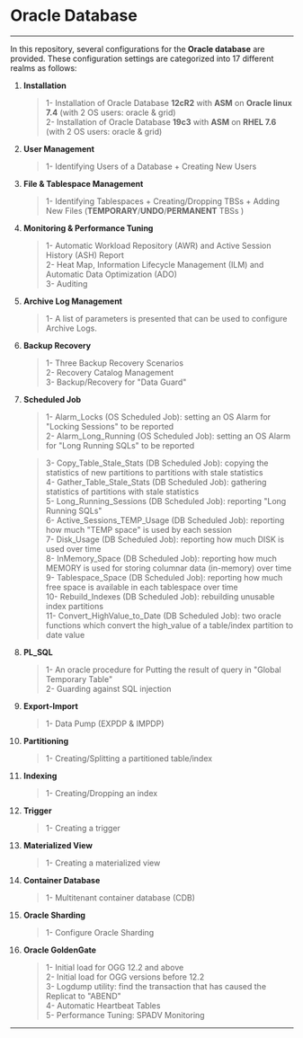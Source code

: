 # Oracle Database

------------------------------------------------
In this repository, several configurations for the **Oracle database** are provided. 
These configuration settings are categorized into 17 different realms as follows:

1. **Installation**
    > 1- Installation of Oracle Database **12cR2** with **ASM** on **Oracle linux 7.4** (with 2 OS users: oracle & grid) \
    > 2- Installation of Oracle Database **19c3** with **ASM** on **RHEL 7.6** (with 2 OS users: oracle & grid)


2. **User Management**
    > 1- Identifying Users of a Database + Creating New Users


3. **File & Tablespace Management**
    > 1- Identifying Tablespaces + Creating/Dropping TBSs + Adding New Files (**TEMPORARY**/**UNDO**/**PERMANENT** TBSs )


4. **Monitoring & Performance Tuning**
    >   1- Automatic Workload Repository (AWR) and Active Session History (ASH) Report \
    >   2- Heat Map, Information Lifecycle Management (ILM) and Automatic Data Optimization (ADO) \
    >   3- Auditing


5. **Archive Log Management**
    >   1- A list of parameters is presented that can be used to configure Archive Logs.


6. **Backup Recovery**
    >   1- Three Backup Recovery Scenarios \
    >   2- Recovery Catalog Management \
    >   3- Backup/Recovery for "Data Guard" 

7. **Scheduled Job**
    >   1- Alarm_Locks (OS Scheduled Job): setting an OS Alarm for "Locking Sessions" to be reported \
    >   2- Alarm_Long_Running (OS Scheduled Job): setting an OS Alarm for "Long Running SQLs" to be reported 

    >   3- Copy_Table_Stale_Stats (DB Scheduled Job): copying the statistics of new partitions to partitions with stale statistics \
    >   4- Gather_Table_Stale_Stats (DB Scheduled Job): gathering statistics of partitions with stale statistics \
    >   5- Long_Running_Sessions (DB Scheduled Job): reporting "Long Running SQLs" \
    >   6- Active_Sessions_TEMP_Usage (DB Scheduled Job): reporting how much "TEMP space" is used by each session \
    >   7- Disk_Usage (DB Scheduled Job): reporting how much DISK is used over time \
    >   8- InMemory_Space (DB Scheduled Job): reporting how much MEMORY is used for storing columnar data (in-memory) over time \
    >   9- Tablespace_Space (DB Scheduled Job): reporting how much free space is available in each tablespace over time \
    >   10- Rebuild_Indexes (DB Scheduled Job): rebuilding unusable index partitions \
    >   11- Convert_HighValue_to_Date (DB Scheduled Job): two oracle functions which convert the high_value of a table/index partition to date value


8. **PL_SQL**
    >   1- An oracle procedure for Putting the result of query in "Global Temporary Table" \
    >   2- Guarding against SQL injection


9. **Export-Import**
    >   1- Data Pump (EXPDP & IMPDP)


10. **Partitioning**
    >   1- Creating/Splitting a partitioned table/index


11. **Indexing**
    >   1- Creating/Dropping an index


12. **Trigger**
    >   1- Creating a trigger


13. **Materialized View**
    >   1- Creating a materialized view


14. **Container Database**
    >   1- Multitenant container database (CDB)


15. **Oracle Sharding**
    >   1- Configure Oracle Sharding


16. **Oracle GoldenGate**
    >   1- Initial load for OGG 12.2 and above \
    >   2- Initial load for OGG versions before 12.2 \
    >   3- Logdump utility: find the transaction that has caused the Replicat to "ABEND" \
    >   4- Automatic Heartbeat Tables \
    >   5- Performance Tuning: SPADV Monitoring 


------------------------------------------------
